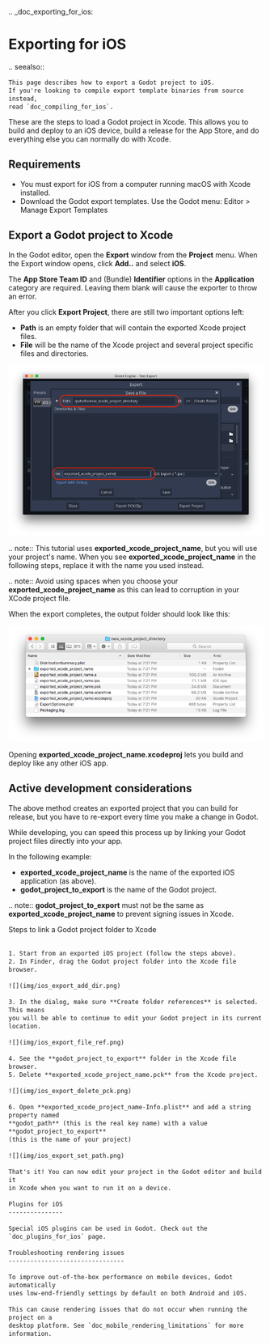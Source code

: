 .. _doc_exporting_for_ios:

Exporting for iOS
=================

.. seealso::

    This page describes how to export a Godot project to iOS.
    If you're looking to compile export template binaries from source instead,
    read `doc_compiling_for_ios`.

These are the steps to load a Godot project in Xcode. This allows you to
build and deploy to an iOS device, build a release for the App Store, and
do everything else you can normally do with Xcode.

Requirements
------------

-  You must export for iOS from a computer running macOS with Xcode installed.
-  Download the Godot export templates. Use the Godot menu: Editor > Manage Export Templates

Export a Godot project to Xcode
-------------------------------

In the Godot editor, open the **Export** window from the **Project** menu. When the
Export window opens, click **Add..** and select **iOS**.

The **App Store Team ID** and (Bundle) **Identifier** options in the **Application** category
are required. Leaving them blank will cause the exporter to throw an error.

After you click **Export Project**, there are still two important options left:

  * **Path** is an empty folder that will contain the exported Xcode project files.
  * **File** will be the name of the Xcode project and several project specific files and directories.

![](img/ios_export_file.png)

.. note:: This tutorial uses **exported_xcode_project_name**, but you will use your
          project's name. When you see **exported_xcode_project_name**
          in the following steps, replace it with the name you used instead.

.. note:: Avoid using spaces when you choose your **exported_xcode_project_name** as
          this can lead to corruption in your XCode project file.

When the export completes, the output folder should look like this:

![](img/ios_export_output.png)

Opening **exported_xcode_project_name.xcodeproj** lets you build and deploy
like any other iOS app.

Active development considerations
---------------------------------

The above method creates an exported project that you can build for
release, but you have to re-export every time you make a change in Godot.

While developing, you can speed this process up by linking your
Godot project files directly into your app.

In the following example:

  * **exported_xcode_project_name** is the name of the exported iOS application (as above).
  * **godot_project_to_export** is the name of the Godot project.

.. note:: **godot_project_to_export** must not be the same as **exported_xcode_project_name**
          to prevent signing issues in Xcode.

Steps to link a Godot project folder to Xcode
~~~~~~~~~~~~~~~~~~~~~~~~~~~~~~~~~~~~~~~~~~~~~

1. Start from an exported iOS project (follow the steps above).
2. In Finder, drag the Godot project folder into the Xcode file browser.

![](img/ios_export_add_dir.png)

3. In the dialog, make sure **Create folder references** is selected. This means
you will be able to continue to edit your Godot project in its current location.

![](img/ios_export_file_ref.png)

4. See the **godot_project_to_export** folder in the Xcode file browser.
5. Delete **exported_xcode_project_name.pck** from the Xcode project.

![](img/ios_export_delete_pck.png)

6. Open **exported_xcode_project_name-Info.plist** and add a string property named
**godot_path** (this is the real key name) with a value **godot_project_to_export**
(this is the name of your project)

![](img/ios_export_set_path.png)

That's it! You can now edit your project in the Godot editor and build it
in Xcode when you want to run it on a device.

Plugins for iOS
---------------

Special iOS plugins can be used in Godot. Check out the
`doc_plugins_for_ios` page.

Troubleshooting rendering issues
--------------------------------

To improve out-of-the-box performance on mobile devices, Godot automatically
uses low-end-friendly settings by default on both Android and iOS.

This can cause rendering issues that do not occur when running the project on a
desktop platform. See `doc_mobile_rendering_limitations` for more information.
